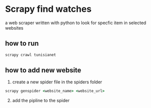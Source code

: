 # Scrapy find watches

a web scraper written with python to look for specfic item in selected websites

## how to run

```cmd
scrapy crawl tunisianet
```

## how to add new website

1. create a new spider file in the spiders folder

```cmd
scrapy genspider <website_name> <website_url>
```

2. add the pipline to the spider
